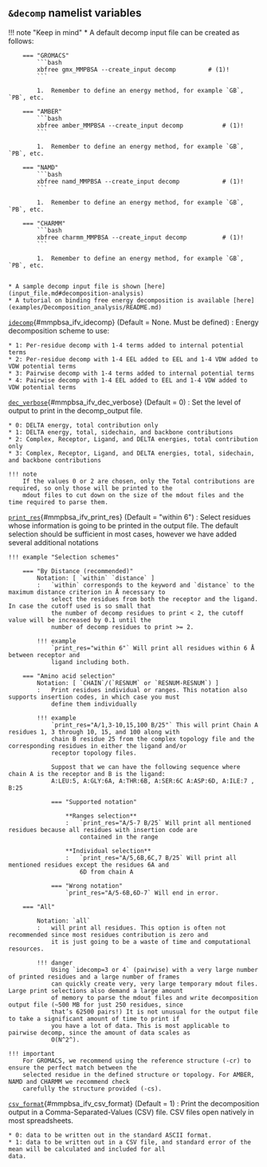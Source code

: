     

## **`&decomp` namelist variables**

!!! note "Keep in mind"
    * A default decomp input file can be created as follows:

        === "GROMACS"
            ```bash
            xbfree gmx_MMPBSA --create_input decomp         # (1)! 
            ```
            
            1.  Remember to define an energy method, for example `GB`, `PB`, etc.

        === "AMBER"
            ```bash
            xbfree amber_MMPBSA --create_input decomp           # (1)! 
            ```
            
            1.  Remember to define an energy method, for example `GB`, `PB`, etc.

        === "NAMD"
            ```bash
            xbfree namd_MMPBSA --create_input decomp            # (1)! 
            ```
            
            1.  Remember to define an energy method, for example `GB`, `PB`, etc.

        === "CHARMM"
            ```bash
            xbfree charmm_MMPBSA --create_input decomp          # (1)! 
            ```
            
            1.  Remember to define an energy method, for example `GB`, `PB`, etc.

    
    * A sample decomp input file is shown [here](input_file.md#decomposition-analysis)
    * A tutorial on binding free energy decomposition is available [here](examples/Decomposition_analysis/README.md)

[`idecomp`](#mmpbsa_ifv_idecomp){#mmpbsa_ifv_idecomp} (Default = None. Must be defined)
:   Energy decomposition scheme to use:
    
    * 1: Per-residue decomp with 1-4 terms added to internal potential terms
    * 2: Per-residue decomp with 1-4 EEL added to EEL and 1-4 VDW added to VDW potential terms
    * 3: Pairwise decomp with 1-4 terms added to internal potential terms
    * 4: Pairwise decomp with 1-4 EEL added to EEL and 1-4 VDW added to VDW potential terms

[`dec_verbose`](#mmpbsa_ifv_dec_verbose){#mmpbsa_ifv_dec_verbose} (Default = 0)
:   Set the level of output to print in the decomp_output file.

    * 0: DELTA energy, total contribution only
    * 1: DELTA energy, total, sidechain, and backbone contributions
    * 2: Complex, Receptor, Ligand, and DELTA energies, total contribution only
    * 3: Complex, Receptor, Ligand, and DELTA energies, total, sidechain, and backbone contributions

    !!! note
        If the values 0 or 2 are chosen, only the Total contributions are required, so only those will be printed to the
        mdout files to cut down on the size of the mdout files and the time required to parse them.

[`print_res`](#mmpbsa_ifv_print_res){#mmpbsa_ifv_print_res} (Default = "within 6")
:   Select residues whose information is going to be printed in the output file. The default selection should be 
sufficient in most cases, however we have added several additional notations
    
    !!! example "Selection schemes"

        === "By Distance (recommended)"
            Notation: [ `within` `distance` ]
            :   `within` corresponds to the keyword and `distance` to the maximum distance criterion in Å necessary to 
                select the residues from both the receptor and the ligand. In case the cutoff used is so small that 
                the number of decomp residues to print < 2, the cutoff value will be increased by 0.1 until the 
                number of decomp residues to print >= 2.
    
            !!! example
                `print_res="within 6"` Will print all residues within 6 Å between receptor and 
                ligand including both.
    
        === "Amino acid selection"
            Notation: [ `CHAIN`/(`RESNUM` or `RESNUM-RESNUM`) ]
            :   Print residues individual or ranges. This notation also supports insertion codes, in which case you must 
                define them individually
    
            !!! example
                `print_res="A/1,3-10,15,100 B/25"` This will print Chain A residues 1, 3 through 10, 15, and 100 along with 
                chain B residue 25 from the complex topology file and the corresponding residues in either the ligand and/or 
                receptor topology files.
    
                Suppost that we can have the following sequence where chain A is the receptor and B is the ligand: 
                A:LEU:5, A:GLY:6A, A:THR:6B, A:SER:6C A:ASP:6D, A:ILE:7 , B:25
                
                === "Supported notation"
                    
                    **Ranges selection**
                    :   `print_res="A/5-7 B/25` Will print all mentioned residues because all residues with insertion code are 
                        contained in the range
                    
                    **Individual selection**
                    :   `print_res="A/5,6B,6C,7 B/25` Will print all mentioned residues except the residues 6A and 
                        6D from chain A
    
                === "Wrong notation"
                    `print_res="A/5-6B,6D-7` Will end in error.
    
        === "All"
    
            Notation: `all`
            :   will print all residues. This option is often not recommended since most residues contribution is zero and 
                it is just going to be a waste of time and computational resources.
    
            !!! danger
                Using `idecomp=3 or 4` (pairwise) with a very large number of printed residues and a large number of frames 
                can quickly create very, very large temporary mdout files. Large print selections also demand a large amount 
                of memory to parse the mdout files and write decomposition output file (~500 MB for just 250 residues, since 
                that’s 62500 pairs!) It is not unusual for the output file to take a significant amount of time to print if 
                you have a lot of data. This is most applicable to pairwise decomp, since the amount of data scales as  
                O(N^2^).
     
    !!! important
        For GROMACS, we recommend using the reference structure (-cr) to ensure the perfect match between the 
        selected residue in the defined structure or topology. For AMBER, NAMD and CHARMM we recommend check 
        carefully the structure provided (-cs). 


[`csv_format`](#mmpbsa_ifv_csv_format){#mmpbsa_ifv_csv_format}  (Default = 1)
:   Print the decomposition output in a Comma-Separated-Values (CSV) file. CSV files open natively in most
spreadsheets. 

    * 0: data to be written out in the standard ASCII format.
    * 1: data to be written out in a CSV file, and standard error of the mean will be calculated and included for all 
    data.
